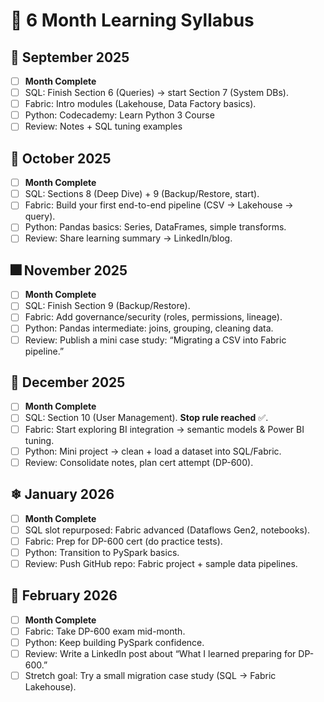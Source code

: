 # 📅 6 Month Learning Syllabus

## 🍂 September 2025
- [ ] **Month Complete**
- [ ] SQL: Finish Section 6 (Queries) → start Section 7 (System DBs).
- [ ] Fabric: Intro modules (Lakehouse, Data Factory basics).
- [ ] Python: Codecademy: Learn Python 3 Course
- [ ] Review: Notes + SQL tuning examples

## 🎃 October 2025
- [ ] **Month Complete**
- [ ] SQL: Sections 8 (Deep Dive) + 9 (Backup/Restore, start).
- [ ] Fabric: Build your first end-to-end pipeline (CSV → Lakehouse → query).
- [ ] Python: Pandas basics: Series, DataFrames, simple transforms.
- [ ] Review: Share learning summary → LinkedIn/blog.

## 🎆 November 2025
- [ ] **Month Complete**
- [ ] SQL: Finish Section 9 (Backup/Restore).
- [ ] Fabric: Add governance/security (roles, permissions, lineage).
- [ ] Python: Pandas intermediate: joins, grouping, cleaning data.
- [ ] Review: Publish a mini case study: “Migrating a CSV into Fabric pipeline.”

## 🎁 December 2025
- [ ] **Month Complete**
- [ ] SQL: Section 10 (User Management). **Stop rule reached** ✅.
- [ ] Fabric: Start exploring BI integration → semantic models & Power BI tuning.
- [ ] Python: Mini project → clean + load a dataset into SQL/Fabric.
- [ ] Review: Consolidate notes, plan cert attempt (DP-600).

## ❄ January 2026
- [ ] **Month Complete**
- [ ] SQL slot repurposed: Fabric advanced (Dataflows Gen2, notebooks).
- [ ] Fabric: Prep for DP-600 cert (do practice tests).
- [ ] Python: Transition to PySpark basics.
- [ ] Review: Push GitHub repo: Fabric project + sample data pipelines.

## 🤎 February 2026
- [ ] **Month Complete**
- [ ] Fabric: Take DP-600 exam mid-month.
- [ ] Python: Keep building PySpark confidence.
- [ ] Review: Write a LinkedIn post about “What I learned preparing for DP-600.”
- [ ] Stretch goal: Try a small migration case study (SQL → Fabric Lakehouse).